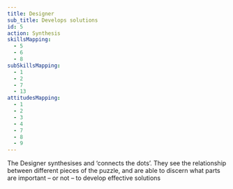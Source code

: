 ```yaml
---
title: Designer
sub_title: Develops solutions
id: 5
action: Synthesis
skillsMapping:
  - 5
  - 6
  - 8
subSkillsMapping:
  - 1
  - 2
  - 7
  - 13
attitudesMapping: 
  - 1
  - 2
  - 3
  - 4
  - 7
  - 8
  - 9
---
```


The Designer synthesises and ‘connects the dots’. They see the relationship between different pieces of the puzzle, and are able to discern what parts are important – or not – to develop effective solutions
